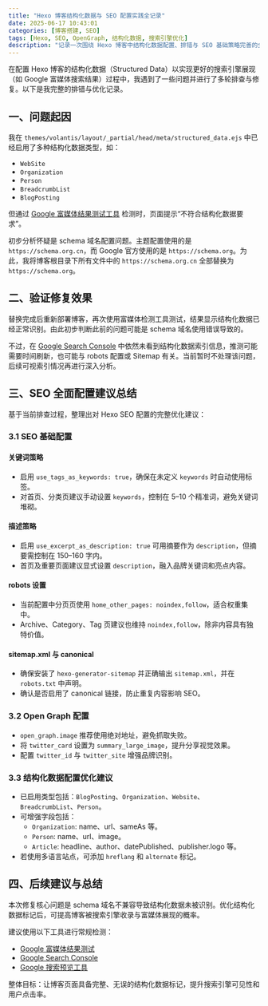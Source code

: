 ```yaml
---
title: "Hexo 博客结构化数据与 SEO 配置实践全记录"
date: 2025-06-17 10:43:01
categories: [博客搭建, SEO]
tags: [Hexo, SEO, OpenGraph, 结构化数据, 搜索引擎优化]
description: "记录一次围绕 Hexo 博客中结构化数据配置、排错与 SEO 基础策略完善的全过程实践，涵盖关键词策略、社交分享、Google Rich Results 测试等内容。"
---
```


在配置 Hexo 博客的结构化数据（Structured Data）以实现更好的搜索引擎展现（如 Google 富媒体搜索结果）过程中，我遇到了一些问题并进行了多轮排查与修复。以下是我完整的排错与优化记录。

## 一、问题起因

我在 `themes/volantis/layout/_partial/head/meta/structured_data.ejs` 中已经启用了多种结构化数据类型，如：

- `WebSite`
- `Organization`
- `Person`
- `BreadcrumbList`
- `BlogPosting`

但通过 [Google 富媒体结果测试工具](https://search.google.com/test/rich-results) 检测时，页面提示“不符合结构化数据要求”。

初步分析怀疑是 schema 域名配置问题。主题配置使用的是 `https://schema.org.cn`，而 Google 官方使用的是 `https://schema.org`。为此，我将博客根目录下所有文件中的 `https://schema.org.cn` 全部替换为 `https://schema.org`。

## 二、验证修复效果

替换完成后重新部署博客，再次使用富媒体检测工具测试，结果显示结构化数据已经正常识别。由此初步判断此前的问题可能是 schema 域名使用错误导致的。

不过，在 [Google Search Console](https://search.google.com/search-console/) 中依然未看到结构化数据索引信息，推测可能需要时间刷新，也可能与 robots 配置或 Sitemap 有关。当前暂时不处理该问题，后续可视索引情况再进行深入分析。

## 三、SEO 全面配置建议总结

基于当前排查过程，整理出对 Hexo SEO 配置的完整优化建议：

### 3.1 SEO 基础配置

#### 关键词策略

- 启用 `use_tags_as_keywords: true`，确保在未定义 `keywords` 时自动使用标签。
- 对首页、分类页建议手动设置 `keywords`，控制在 5–10 个精准词，避免关键词堆砌。

#### 描述策略

- 启用 `use_excerpt_as_description: true` 可用摘要作为 `description`，但摘要需控制在 150–160 字内。
- 首页及重要页面建议显式设置 `description`，融入品牌关键词和亮点内容。

#### robots 设置

- 当前配置中分页页使用 `home_other_pages: noindex,follow`，适合权重集中。
- Archive、Category、Tag 页建议也维持 `noindex,follow`，除非内容具有独特价值。

#### sitemap.xml 与 canonical

- 确保安装了 `hexo-generator-sitemap` 并正确输出 `sitemap.xml`，并在 `robots.txt` 中声明。
- 确认是否启用了 canonical 链接，防止重复内容影响 SEO。

### 3.2 Open Graph 配置

- `open_graph.image` 推荐使用绝对地址，避免抓取失败。
- 将 `twitter_card` 设置为 `summary_large_image`，提升分享视觉效果。
- 配置 `twitter_id` 与 `twitter_site` 增强品牌识别。

### 3.3 结构化数据配置优化建议

- 已启用类型包括：`BlogPosting`、`Organization`、`Website`、`BreadcrumbList`、`Person`。
- 可增强字段包括：
  - `Organization`: name、url、sameAs 等。
  - `Person`: name、url、image。
  - `Article`: headline、author、datePublished、publisher.logo 等。
- 若使用多语言站点，可添加 `hreflang` 和 `alternate` 标记。

## 四、后续建议与总结

本次修复核心问题是 schema 域名不兼容导致结构化数据未被识别。优化结构化数据标记后，可提高博客被搜索引擎收录与富媒体展现的概率。

建议使用以下工具进行常规检测：

- [Google 富媒体结果测试](https://search.google.com/test/rich-results)
- [Google Search Console](https://search.google.com/search-console)
- [Google 搜索预览工具](https://developers.google.com/search/docs/appearance/structured-data/search-gallery)

整体目标：让博客页面具备完整、无误的结构化数据标记，提升搜索引擎可见性和用户点击率。
